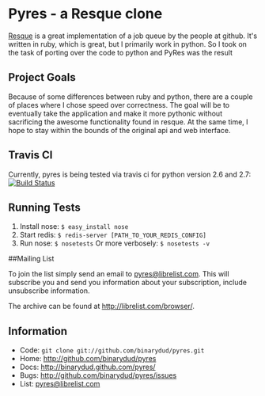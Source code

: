 Pyres - a Resque clone
======================

[Resque](http://github.com/defunkt/resque) is a great implementation of a job queue by the people at github. It's written in ruby, which is great, but I primarily work in python. So I took on the task of porting over the code to python and PyRes was the result


## Project Goals

Because of some differences between ruby and python, there are a couple of places where I chose speed over correctness. The goal will be to eventually take the application and make it more pythonic without sacrificing the awesome functionality found in resque. At the same time, I hope to stay within the bounds of the original api and web interface.

## Travis CI

Currently, pyres is being tested via travis ci for python version 2.6 and 2.7: 
[![Build Status](https://secure.travis-ci.org/binarydud/pyres.png)](http://travis-ci.org/binarydud/pyres)

## Running Tests

 1. Install nose: `$ easy_install nose`
 2. Start redis: `$ redis-server [PATH_TO_YOUR_REDIS_CONFIG]`
 3. Run nose: `$ nosetests` Or more verbosely: `$ nosetests -v`


##Mailing List

To join the list simply send an email to <pyres@librelist.com>. This
will subscribe you and send you information about your subscription,
include unsubscribe information.

The archive can be found at <http://librelist.com/browser/>.


## Information

* Code: `git clone git://github.com/binarydud/pyres.git`
* Home: <http://github.com/binarydud/pyres>
* Docs: <http://binarydud.github.com/pyres/>
* Bugs: <http://github.com/binarydud/pyres/issues>
* List: <pyres@librelist.com>


